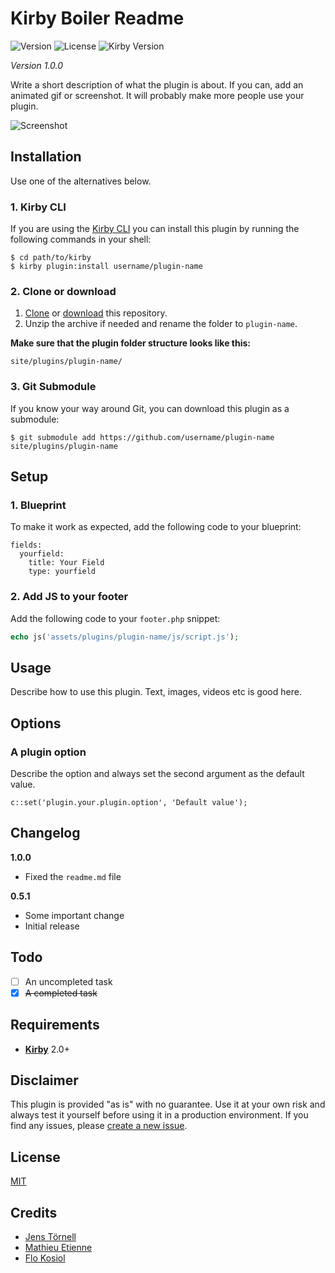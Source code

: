 # Kirby Boiler Readme

![Version](https://img.shields.io/badge/version-1.0.0-green.svg) ![License](https://img.shields.io/badge/license-MIT-green.svg) ![Kirby Version](https://img.shields.io/badge/Kirby-2.0%2B-red.svg)

*Version 1.0.0*

Write a short description of what the plugin is about. If you can, add an animated gif or screenshot. It will probably make more people use your plugin.

![Screenshot](https://placeholdit.imgix.net/~text?txtsize=38&txt=Screenshot&w=888&h=150&txttrack=0)

## Installation

Use one of the alternatives below.

### 1. Kirby CLI

If you are using the [Kirby CLI](https://github.com/getkirby/cli) you can install this plugin by running the following commands in your shell:

```
$ cd path/to/kirby
$ kirby plugin:install username/plugin-name
```

### 2. Clone or download

1. [Clone](https://github.com/username/plugin-name.git) or [download](https://github.com/username/plugin-name/archive/master.zip)  this repository.
2. Unzip the archive if needed and rename the folder to `plugin-name`.

**Make sure that the plugin folder structure looks like this:**

```
site/plugins/plugin-name/
```

### 3. Git Submodule

If you know your way around Git, you can download this plugin as a submodule:

```
$ git submodule add https://github.com/username/plugin-name site/plugins/plugin-name
```

## Setup

### 1. Blueprint

To make it work as expected, add the following code to your blueprint:

```
fields:
  yourfield:
    title: Your Field
    type: yourfield
```

### 2. Add JS to your footer

Add the following code to your `footer.php` snippet:

```php
echo js('assets/plugins/plugin-name/js/script.js');
```

## Usage

Describe how to use this plugin. Text, images, videos etc is good here.

## Options

### A plugin option

Describe the option and always set the second argument as the default value.

```
c::set('plugin.your.plugin.option', 'Default value');
```

## Changelog

**1.0.0**

- Fixed the `readme.md` file 

**0.5.1**

- Some important change
- Initial release

## Todo

- [ ] An uncompleted task
- [x] ~~A completed task~~

## Requirements

- [**Kirby**](https://getkirby.com/) 2.0+

## Disclaimer

This plugin is provided "as is" with no guarantee. Use it at your own risk and always test it yourself before using it in a production environment. If you find any issues, please [create a new issue](https://github.com/username/plugin-name/issues/new).

## License

[MIT](https://opensource.org/licenses/MIT)

## Credits

- [Jens Törnell](https://github.com/jenstornell)
- [Mathieu Etienne](https://github.com/Thiousi/)
- [Flo Kosiol](https://github.com/flokosiol)